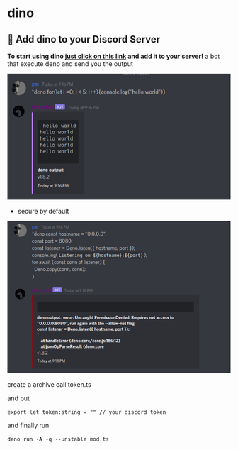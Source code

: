 # dino

## 👏 Add dino to your Discord Server
**To start using dino [just click on this link](https://discord.com/api/oauth2/authorize?client_id=830530080349749248&permissions=59392&scope=bot) and add it to your server!**
a bot that execute deno and send you the output

<img src="./img/example-deno1.png">

- secure by default

<img src="./img/secure.png">

create a archive call token.ts

and put

```
export let token:string = "" // your discord token
```

and finally run
```
deno run -A -q --unstable mod.ts
```


